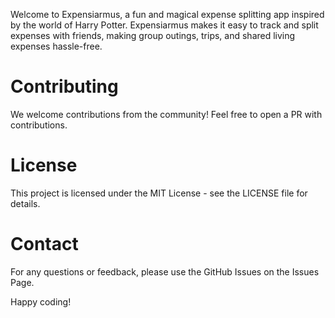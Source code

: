 Welcome to Expensiarmus, a fun and magical expense splitting app inspired by the world of Harry Potter. Expensiarmus makes it easy to track and split expenses with friends, making group outings, trips, and shared living expenses hassle-free.

# Contributing
We welcome contributions from the community! Feel free to open a PR with contributions.

# License
This project is licensed under the MIT License - see the LICENSE file for details.

# Contact
For any questions or feedback, please use the GitHub Issues on the Issues Page.

Happy coding!
